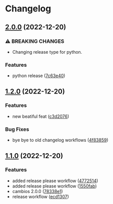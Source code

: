 # Changelog

## [2.0.0](https://github.com/cbrunosps/changelog-generator/compare/v1.2.0...v2.0.0) (2022-12-20)


### ⚠ BREAKING CHANGES

* Changing release type for python.

### Features

* python release ([7c63e40](https://github.com/cbrunosps/changelog-generator/commit/7c63e40a6feccae1fda22dbcb2cdbd945ae67b62))

## [1.2.0](https://github.com/cbrunosps/changelog-generator/compare/v1.1.0...v1.2.0) (2022-12-20)


### Features

* new beatiful feat ([c3d2076](https://github.com/cbrunosps/changelog-generator/commit/c3d207639503baccf7c34459198eb3722a581398))


### Bug Fixes

* bye bye to old changelog workflows ([4f83859](https://github.com/cbrunosps/changelog-generator/commit/4f838596f97811414601714b3bd7e417f8733239))

## [1.1.0](https://github.com/cbrunosps/changelog-generator/compare/1.0.0...v1.1.0) (2022-12-20)


### Features

* added release please workflow ([4772514](https://github.com/cbrunosps/changelog-generator/commit/47725141ccccb5db075fecc136734599a279633c))
* added release please workflow ([1550fab](https://github.com/cbrunosps/changelog-generator/commit/1550fab68424a2d3da344467cd956111c30ec69c))
* cambios 2.0.0 ([78338e1](https://github.com/cbrunosps/changelog-generator/commit/78338e1330969fe39ca9d8c85a55f855b35b74e7))
* release workflow ([ecd1307](https://github.com/cbrunosps/changelog-generator/commit/ecd130743f5c49875f89ac00e1a196cf036a89ab))
